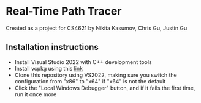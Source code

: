 # Real-Time Path Tracer

Created as a project for CS4621 by Nikita Kasumov, Chris Gu, Justin Gu

## Installation instructions

- Install Visual Studio 2022 with C++ development tools
- Install vcpkg using this [link](https://vcpkg.io/en/getting-started.html)
- Clone this repository using VS2022, making sure you switch the configuration from "x86" to "x64" if "x64" is not the default
- Click the "Local Windows Debugger" button, and if it fails the first time, run it once more
